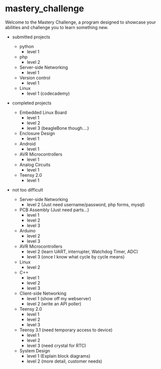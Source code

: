# mastery_challenge

Welcome to the Mastery Challenge, a program designed to showcase your abilities and challenge you to learn something new.

* submitted projects
	* python
		* level 1
	* php
		* level 2
	* Server-side Networking
		* level 1
	* Version control
		* level 1
	* Linux
		* level 1 (codecademy)

* completed projects
	* Embedded Linux Board
		* level 1
		* level 2
		* level 3 (beagleBone though....)
	* Enclosure Design
		* level 1
	* Android
		* level 1
	* AVR Microcontrollers
		* level 1
	* Analog Circuits
		* level 1
	* Teensy 2.0
		* level 1


* not too difficult
	* Server-side Networking
		* level 2 (Just need username/password, php forms, mysql)
	* PCB Assembly (Just need parts...)
		* level 1
		* level 2
		* level 3
	* Arduino
		* level 2
		* level 3
	* AVR Microcontrollers
		* level 2 (learn UART, interrupter, Watchdog Timer, ADC)
		* level 3 (once I know what cycle by cycle means)
	* Linux
		* level 2
	* C++
		* level 1
		* level 2
		* level 3
	* Client-side Networking
		* level 1 (show off my webserver)
		* level 2 (write an API poller)
	* Teensy 2.0
		* level 1
		* level 2
		* level 3
	* Teensy 3.1 (need temporary access to device)
		* level 1
		* level 2
		* level 3 (need crystal for RTC)
	* System Design
		* level 1 (Explain block diagrams)
		* level 2 (more detail, customer needs)